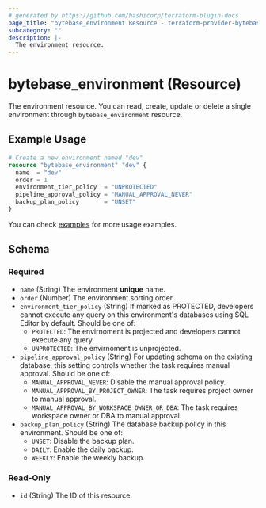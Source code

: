 ```yaml
---
# generated by https://github.com/hashicorp/terraform-plugin-docs
page_title: "bytebase_environment Resource - terraform-provider-bytebase"
subcategory: ""
description: |-
  The environment resource.
---
```


# bytebase_environment (Resource)

The environment resource. You can read, create, update or delete a single environment through `bytebase_environment` resource.

## Example Usage

```terraform
# Create a new environment named "dev"
resource "bytebase_environment" "dev" {
  name  = "dev"
  order = 1
  environment_tier_policy  = "UNPROTECTED"
  pipeline_approval_policy = "MANUAL_APPROVAL_NEVER"
  backup_plan_policy       = "UNSET"
}
```

You can check [examples](https://github.com/bytebase/terraform-provider-bytebase/blob/main/examples/main.tf) for more usage examples.

<!-- schema generated by tfplugindocs -->
## Schema

### Required

- `name` (String) The environment **unique** name.
- `order` (Number) The environment sorting order.
- `environment_tier_policy` (String) If marked as PROTECTED, developers cannot execute any query on this environment's databases using SQL Editor by default. Should be one of:
  - `PROTECTED`: The envirnoment is projected and developers cannot execute any query.
  - `UNPROTECTED`: The envirnoment is unprojected.
- `pipeline_approval_policy` (String) For updating schema on the existing database, this setting controls whether the task requires manual approval. Should be one of:
  - `MANUAL_APPROVAL_NEVER`: Disable the manual approval policy.
  - `MANUAL_APPROVAL_BY_PROJECT_OWNER`: The task requires project owner to manual approval.
  - `MANUAL_APPROVAL_BY_WORKSPACE_OWNER_OR_DBA`: The task requires workspace owner or DBA to manual approval.
- `backup_plan_policy` (String) The database backup policy in this environment. Should be one of:
  - `UNSET`: Disable the backup plan.
  - `DAILY`: Enable the daily backup.
  - `WEEKLY`: Enable the weekly backup.

### Read-Only

- `id` (String) The ID of this resource.
